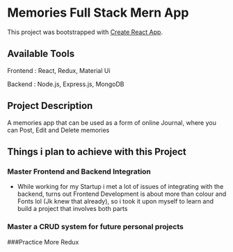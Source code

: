 # Memories Full Stack Mern App

This project was bootstrapped with [Create React App](https://github.com/facebook/create-react-app).

## Available Tools

Frontend : React, Redux, Material Ui

Backend : Node.js, Express.js, MongoDB

## Project Description

A memories app that can be used as a form of online Journal, where you can Post, Edit and Delete memories

## Things i plan to achieve with this Project

### Master Frontend and Backend Integration
- While working for my Startup i met a lot of issues of integrating with the backend, turns out Frontend Development is about more than colour and Fonts lol (Jk knew that already), so i took it upon myself to learn and build a project that involves both parts

### Master a CRUD system for future personal projects

###Practice More Redux
